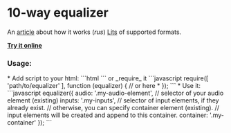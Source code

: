 <h1>10-way equalizer</h1>

An [article](http://habrahabr.ru/post/240819/) about how it works (_rus_)
[Lits](https://developer.mozilla.org/en-US/docs/Web/HTML/Supported_media_formats) of supported formats.

<b>[Try it online](http://martinschulz.github.io/equalizer/)</b>

<h3>Usage:</h3>
* Add script to your html:
```html
  <script src="path/to/equalizer.min.js"></script>
  <script>
    // your code goes here *
  </script>
```
or _require_ it
```javascript
require([
  'path/to/equalizer'
], function (equalizer) {
  // or here *
});
```
* Use it:
```javascript
equalizer({
  audio: '.my-audio-element', // selector of your audio element (existing)
  inputs: '.my-inputs', // selector of input elements, if they already exist.
  // otherwise, you can specify container element (existing).
  // input elements will be created and append to this container.
  container: '.my-container'
});
```
